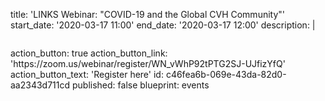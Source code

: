 title: 'LINKS Webinar: "COVID-19 and the Global CVH Community"'
start_date: '2020-03-17 11:00'
end_date: '2020-03-17 12:00'
description: |
  <p><img src="/assets/Webinars/links-covid-(1).jpg" alt="">
  </p>
action_button: true
action_button_link: 'https://zoom.us/webinar/register/WN_vWhP92tPTG2SJ-UJfizYfQ'
action_button_text: 'Register here'
id: c46fea6b-069e-43da-82d0-aa2343d711cd
published: false
blueprint: events

